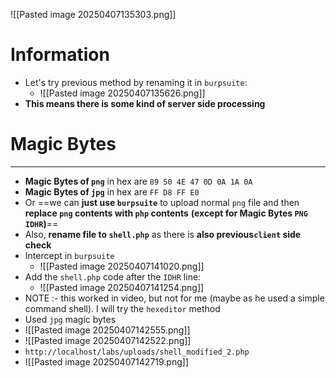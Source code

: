 ![[Pasted image 20250407135303.png]]

# Information
- Let's try previous method by renaming it in `burpsuite`:
	- ![[Pasted image 20250407135626.png]]
- **This means there is some kind of server side processing**


# Magic Bytes
---
- **Magic Bytes of `png`** in hex are `89 50 4E 47 0D 0A 1A 0A`
- **Magic Bytes of `jpg`** in hex are `FF D8 FF E0`
- Or ==we can **just use `burpsuite`** to upload normal `png` file and then **replace `png` contents with `php` contents** **(except for Magic Bytes `PNG IDHR`)**==
- Also, **rename file to `shell.php`** as there is **also previous`client` side check** 
- Intercept in `burpsuite`
	- ![[Pasted image 20250407141020.png]]
- Add the `shell.php` code after the `IDHR` line:
	- ![[Pasted image 20250407141254.png]]
- NOTE :- this worked in video, but not for me (maybe as he used a simple command shell). I will try the `hexeditor` method
- Used `jpg` magic bytes 
- ![[Pasted image 20250407142555.png]]
- ![[Pasted image 20250407142522.png]]
- `http://localhost/labs/uploads/shell_modified_2.php`
- ![[Pasted image 20250407142719.png]]